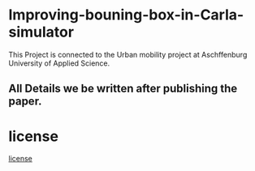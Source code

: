 # Improving-bouning-box-in-Carla-simulator
This Project is connected to the Urban mobility project at Aschffenburg University of Applied Science.</br>
## All Details we be written after publishing the paper.</br>
# license
[license](LICENSE.md)<br>

